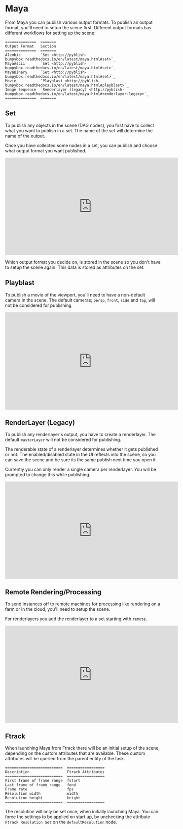 # Maya

From Maya you can publish various output formats. To publish an output format, you'll need to setup the scene first. Different output formats has different workflows for setting up the scene:

```eval_rst
==============  =======
Output Format   Section
==============  =======
Alembic         `Set <http://pyblish-bumpybox.readthedocs.io/en/latest/maya.html#set>`_
MayaAscii       `Set <http://pyblish-bumpybox.readthedocs.io/en/latest/maya.html#set>`_
MayaBinary      `Set <http://pyblish-bumpybox.readthedocs.io/en/latest/maya.html#set>`_
Movie           `Playblast <http://pyblish-bumpybox.readthedocs.io/en/latest/maya.html#playblast>`_
Image Sequence  `Renderlayer (legacy) <http://pyblish-bumpybox.readthedocs.io/en/latest/maya.html#renderlayer-legacy>`_
==============  =======
```

## Set

To publish any objects in the scene (DAG nodes), you first have to collect what you want to publish in a set. The name of the set will determine the name of the output.

Once you have collected some nodes in a set, you can publish and choose what output format you want published.

<iframe width="560" height="315" src="https://www.youtube.com/embed/F6_4sVSxHGg" frameborder="0" allowfullscreen></iframe>

Which output format you decide on, is stored in the scene so you don't have to setup the scene again. This data is stored as attributes on the set.

## Playblast

To publish a movie of the viewport, you'll need to have a non-default camera in the scene. The default cameras; ```persp```, ```front```, ```side``` and ```top```, will not be considered for publishing.

<iframe width="560" height="315" src="https://www.youtube.com/embed/uXaxpw9XuQU" frameborder="0" allowfullscreen></iframe>

## RenderLayer (Legacy)

To publish any renderlayer's output, you have to create a renderlayer. The default ```masterLayer``` will not be considered for publishing.

The renderable state of a renderlayer determines whether it gets published or not. The enabled/disabled state in the UI reflects into the scene, so you can save the scene and be sure its the same publish next time you open it.

Currently you can only render a single camera per renderlayer. You will be prompted to change this while publishing.

<iframe width="560" height="315" src="https://www.youtube.com/embed/lC0IJKjP3iw" frameborder="0" allowfullscreen></iframe>

## Remote Rendering/Processing

To send instances off to remote machines for processing like rendering on a farm or in the cloud, you'll need to setup the scene.

For renderlayers you add the renderlayer to a set starting with ```remote```.

<iframe width="560" height="315" src="https://www.youtube.com/embed/-_MbOSqJKMs" frameborder="0" allowfullscreen></iframe>

## Ftrack

When launching Maya from Ftrack there will be an initial setup of the scene, depending on the custom attributes that are available. These custom attributes will be queried from the parent entity of the task.

```eval_rst
==========================  =================
Description                 Ftrack Attributes
==========================  =================
First frame of frame range  fstart           
Last frame of frame range   fend             
Frame rate                  fps              
Resolution width            width            
Resolution height           height           
==========================  =================
```

The resolution will only be set once, when initially launching Maya. You can force the settings to be applied on start up, by unchecking the attribute ```Ftrack Resolution Set``` on the ```defaultResolution``` node.

